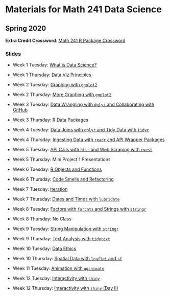 # Materials for Math 241 Data Science 
## Spring 2020

**Extra Credit Crossword**: [Math 241 R Package Crossword](http://mcconville.rbind.io/math241/crossword)

### Slides

* Week 1 Tuesday: [What is Data Science?](https://mcconville.rbind.io/math241/slidesdatascience)

* Week 1 Thursday: [Data Viz Principles](https://mcconville.rbind.io/math241/slidesdataviz)

* Week 2 Tuesday: [Graphing with `ggplot2`](https://mcconville.rbind.io/math241/slidesggplot2)

* Week 2 Thursday: [More Graphing with `ggplot2`](https://mcconville.rbind.io/math241/slideggplot2more)

* Week 3 Tuesday: [Data Wrangling with `dplyr` and Collaborating with GitHub](https://mcconville.rbind.io/math241/slidedplyrgithub)

* Week 3 Thursday: [R Data Packages](https://mcconville.rbind.io/math241/slidedatapackages)

* Week 4 Tuesday: [Data Joins with `dplyr` and Tidy Data with `tidyr`](http://mcconville.rbind.io/math241/slidestidyr)

* Week 4 Thursday: [Ingesting Data with `readr` and API Wrapper Packages](http://mcconville.rbind.io/math241/slidesingestdata)

* Week 5 Tuesday: [API Calls with `httr` and Web Scraping with `rvest`](http://mcconville.rbind.io/math241/slideswebdata)

* Week 5 Thursday: Mini Project 1 Presentations 

* Week 6 Tuesday: [R Objects and Functions](http://mcconville.rbind.io/math241/slidesfunctions)

* Week 6 Thursday: [Code Smells and Refactoring](http://mcconville.rbind.io/math241/slidesrefactoring)

* Week 7 Tuesday: [Iteration](http://mcconville.rbind.io/math241/slidesiteration)

* Week 7 Thursday: [Dates and Times with `lubridate`](http://mcconville.rbind.io/math241/slidesdatestimes)

* Week 8 Tuesday: [Factors with `forcats` and Strings with `stringr`](http://mcconville.rbind.io/math241/slidesfactors)

* Week 8 Thursday: No Class

* Week 9 Tuesday: [String Manipulation with `stringr`](http://mcconville.rbind.io/math241/slidesstrings#1)

* Week 9 Thursday: [Text Analysis with `tidytext`](http://mcconville.rbind.io/math241/slidestext#1)

* Week 10 Tuesday: [Data Ethics](http://mcconville.rbind.io/math241/slidesethics#1)

* Week 10 Thursday: [Spatial Data with `leaflet` and `sf`](http://mcconville.rbind.io/math241/slidesmaps#1)

* Week 11 Tuesday: [Animation with `gganimate`](http://mcconville.rbind.io/math241/slidesanimation#1)

* Week 12 Tuesday: [Interactivity with `shiny`](http://mcconville.rbind.io/math241/slidesshiny#1)

* Week 12 Thursday: [Interactivity with `shiny` (Day II)](http://mcconville.rbind.io/math241/slidesshinyII#1)
